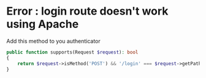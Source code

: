 # Error : login route doesn't work using Apache

Add this method to you authenticator

```php
public function supports(Request $request): bool
{
    return $request->isMethod('POST') && '/login' === $request->getPathInfo();
}
```
